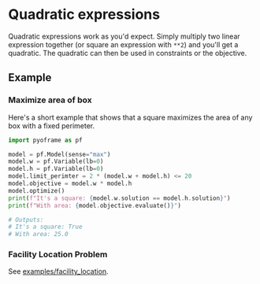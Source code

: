 # Quadratic expressions

Quadratic expressions work as you'd expect. Simply multiply two linear expression together (or square an expression with `**2`) and you'll get a quadratic. The quadratic can then be used in constraints or the objective.

## Example

### Maximize area of box
Here's a short example that shows that a square maximizes the area of any box with a fixed perimeter.

```python
import pyoframe as pf

model = pf.Model(sense="max")
model.w = pf.Variable(lb=0)
model.h = pf.Variable(lb=0)
model.limit_perimter = 2 * (model.w + model.h) <= 20
model.objective = model.w * model.h
model.optimize()
print(f"It's a square: {model.w.solution == model.h.solution}")
print(f"With area: {model.objective.evaluate()}")

# Outputs:
# It's a square: True
# With area: 25.0
```

<!-- invisible-code-block: python
assert model.w.solution == model.h.solution
assert model.objective.evaluate() == 25
-->

### Facility Location Problem

See [examples/facility_location](../../examples/facility_location.md).

